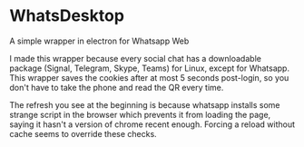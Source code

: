 # WhatsDesktop
A simple wrapper in electron for Whatsapp Web

I made this wrapper because every social chat has a downloadable package (Signal, Telegram, Skype, Teams) for Linux, except for Whatsapp.
This wrapper saves the cookies after at most 5 seconds post-login, so you don't have to take the phone and read the QR every time.

The refresh you see at the beginning is because whatsapp installs some strange script in the browser which prevents it from loading the page, saying it hasn't a version of chrome recent enough. Forcing a reload without cache seems to override these checks.